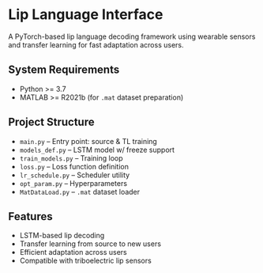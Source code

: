 # Lip Language Interface

A PyTorch-based lip language decoding framework using wearable sensors and transfer learning for fast adaptation across users.

## System Requirements
- Python >= 3.7  
- MATLAB >= R2021b (for `.mat` dataset preparation)

## Project Structure
- `main.py` – Entry point: source & TL training  
- `models_def.py` – LSTM model w/ freeze support  
- `train_models.py` – Training loop  
- `loss.py` – Loss function definition  
- `lr_schedule.py` – Scheduler utility  
- `opt_param.py` – Hyperparameters  
- `MatDataLoad.py` – `.mat` dataset loader  

## Features
- LSTM-based lip decoding  
- Transfer learning from source to new users  
- Efficient adaptation across users  
- Compatible with triboelectric lip sensors  
